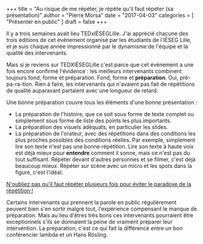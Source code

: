 +++
title      = "Au risque de me répéter, je répète qu'il faut répéter (sa présentation)"
author     = "Pierre Morsa"
date       = "2017-04-03"
categories = [ "Présenter en public" ]
draft      = false
+++

Il y a trois semaines avait lieu TEDxIÉSEGLille. J'ai apprécié chacune des trois éditions de cet événement organisé par les étudiants de l'IÉSEG Lille, et je suis chaque année impressionné par le dynamisme de l'équipe et la qualité des intervenants.

Mais si je reviens sur TEDXIÉSEGLille c'est parce que cet événement a une fois encore confirmé l'évidence : les meilleurs intervenants combinent toujours fond, forme et préparation. Fond, forme et **préparation**. Oui, pré-pa-ra-tion. Rien à faire, les intervenants qui n'avaient pas fait de répétitions de qualité auparavant partaient avec une longueur de retard.

Une bonne préparation couvre tous les éléments d'une bonne présentation :

* La préparation de l'histoire, que ce soit sous forme de texte complet ou simplement sous forme de liste des points les plus importants.
* La préparation des visuels adéquats, en particulier les slides.
* La préparation de l'orateur, avec des répétitions dans des conditions les plus proches possibles des conditions réelles. Par exemple, simplement lire son texte n'est pas une bonne répétition. Lire son texte à haute voix est déjà mieux pour **entendre** comment il sonne, mais ce n'est pas du tout suffisant. Répéter devant d'autres personnes et se filmer, c'est déjà beaucoup mieux. Répéter sur scène avec un micro et les spots dans la figure, c'est l'idéal. 

[N'oubliez pas qu'il faut répéter plusieurs fois pour éviter le paradoxe de la répétition !](/post/2016-11-28-par-cœur-or-not-par-cœur/)

Certains intervenants qui prennent la parole en public régulièrement peuvent bien s'en sortir malgré tout, l'expérience compensant le manque de préparation. Mais au lieu d'êtres très bons ces intervenants pourraient être exceptionnels s'ils se donnaient la peine de vraiment préparer leur intervention. La préparation, c'est ce qui fait la différence entre un bon conférencier lambda et un Hans Rösling.
